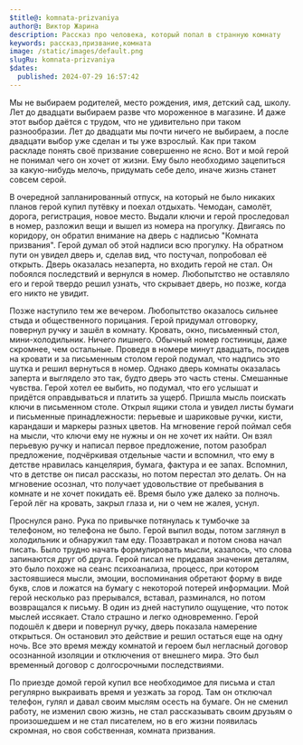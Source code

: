 ```yaml
---
$title@: komnata-prizvaniya
author@: Виктор Жарина
description: Рассказ про человека, который попал в странную комнату
keywords: рассказ,призвание,комната
image: /static/images/default.png
slugRu: komnata-prizvaniya
$dates:
  published: 2024-07-29 16:57:42
---
```

Мы не выбираем родителей, место рождения, имя, детский сад, школу. Лет до двадцати выбираем разве что мороженное в магазине. И даже этот выбор даётся с трудом, что не удивительно при таком разнообразии. Лет до двадцати мы почти ничего не выбираем, а после двадцати выбор уже сделан и ты уже взрослый. Как при таком раскладе понять своё призвание совершенно не ясно. Вот и мой герой не понимал чего он хочет от жизни. Ему было необходимо зацепиться за какую-нибудь мелочь, придумать себе дело, иначе жизнь станет совсем серой.

В очередной запланированный отпуск, на который не было никаких планов герой купил путёвку и поехал отдыхать. Чемодан, самолёт, дорога, регистрация, новое место. Выдали ключи и герой проследовал в номер, разложил вещи и вышел из номера на прогулку. Двигаясь по коридору, он обратил внимание на дверь с надписью "Комната призвания". Герой думал об этой надписи всю прогулку. На обратном пути он увидел дверь и, сделав вид, что постучал, попробовал её открыть. Дверь оказалась незаперта, но входить герой не стал. Он побоялся последствий и вернулся в номер. Любопытство не оставляло его и герой твердо решил узнать, что скрывает дверь, но позже, когда его никто не увидит.

Позже наступило тем же вечером. Любопытство оказалось сильнее стыда и общественного порицания. Герой придумал отговорку, повернул ручку и зашёл в комнату. Кровать, окно, письменный стол, мини-холодильник. Ничего лишнего. Обычный номер гостиницы, даже скромнее, чем остальные. Проведя в номере минут двадцать, посидев на кровати и за письменным столом герой подумал, что надпись  это шутка и решил вернуться в номер. Однако дверь комнаты оказалась заперта и выглядело это так, будто дверь это часть стены. Смешанные чувства. Герой хотел ее выбить, но подумал, что его услышат и придётся оправдываться и платить за ущерб. Пришла мысль поискать ключи в письменном столе. Открыл ящики стола и увидел листы бумаги и письменные принадлежности: перьевые и шариковые ручки, кисти, карандаши и маркеры разных цветов. На мгновение герой поймал себя на мысли, что ключи ему не нужны и он не хочет их найти. Он взял перьевую ручку и написал первое предложение, потом разобрал предложение, подчёркивая отдельные части и вспомнил, что ему в детстве нравилась канцелярия, бумага, фактура и ее запах. Вспомнил, что в детстве он писал рассказы, но потом перестал это делать. Он на мгновение осознал, что получает удовольствие от пребывания в комнате и не хочет покидать её. Время было уже далеко за полночь. Герой лёг на кровать, закрыл глаза и, ни о чем не жалея, уснул.

Проснулся рано. Рука по привычке потянулась к тумбочке за телефоном, но телефона не было. Герой выпил воды, потом заглянул в холодильник и обнаружил там еду. Позавтракал и потом снова начал писать. Было трудно начать формулировать мысли, казалось, что слова запинаются друг об друга. Герой писал не придавая значения деталям, это было похоже на сеанс психоанализа, процесс, при котором застоявшиеся мысли, эмоции, воспоминания обретают форму в виде букв, слов и ложатся на бумагу с некоторой потерей информации. Мой герой несколько раз прерывался, вставал, разминался, но потом возвращался к письму. В один из дней наступило ощущение, что поток мыслей иссякает. Стало страшно и легко одновременно. Герой подошёл к двери и повернул ручку, дверь показала намерение открыться. Он остановил это действие и решил остаться еще на одну ночь. Все это время между комнатой и героем был негласный договор осознанной изоляции и отключения от внешнего мира. Это был временный договор с долгосрочными последствиями.

По приезде домой герой купил все необходимое для письма и стал регулярно выкраивать время и уезжать за город. Там он отключал телефон, гулял и давал своим мыслям осесть на бумаге. Он не сменил работу, не изменил свою жизнь, не стал рассказывать своим друзьям о произошедшем и не стал писателем, но в его жизни появилась скромная, но своя собственная, комната призвания.